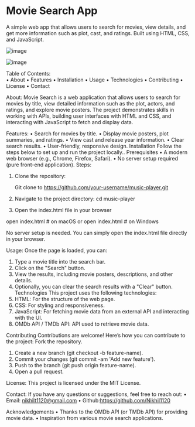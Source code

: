 # Movie Search App
A simple web app that allows users to search for movies, view details, and get more information such as plot, cast, and ratings. Built using HTML, CSS, and JavaScript.
 


 
 ![image](https://github.com/user-attachments/assets/411a19c3-246f-487c-a6b3-d524a0186bf4)





 ![image](https://github.com/user-attachments/assets/81c61be8-d025-41d0-8b59-bf7fc184f9a4)




 



Table of Contents:   
•	About
•	Features
•	Installation
•	Usage
•	Technologies
•	Contributing
•	License
•	Contact

About:
Movie Search is a web application that allows users to search for movies by title, view detailed information such as the plot, actors, and ratings, and explore movie posters. The project demonstrates skills in working with APIs, building user interfaces with HTML and CSS, and interacting with JavaScript to fetch and display data.

Features:
•	Search for movies by title.
•	Display movie posters, plot summaries, and ratings.
•	View cast and release year information.
•	Clear search results.
•	User-friendly, responsive design.
Installation
Follow the steps below to set up and run the project locally..
Prerequisites
•	A modern web browser (e.g., Chrome, Firefox, Safari).
•	No server setup required (pure front-end application).
Steps:
1.	Clone the repository:

       Git clone to https://github.com/your-username/music-player.git
2.	Navigate to the project directory:
                      cd music-player
 
3.	Open the index.html file in your browser

open index.html   # on macOS
or
open index.html   # on Windows

No server setup is needed. You can simply open the index.html file directly in your browser.

Usage:
Once the page is loaded, you can:
1.	Type a movie title into the search bar.
2.	Click on the "Search" button.
3.	View the results, including movie posters, descriptions, and other details.
4.	Optionally,  you can clear the search results with a "Clear" button.
Technologies
This project uses the following technologies:
1.	HTML: For the structure of the web page.
2.	CSS: For styling and responsiveness.
3.	JavaScript: For fetching movie data from an external API and interacting with the UI.
4.	OMDb API / TMDb API: API used to retrieve movie data.

Contributing
Contributions are welcome! Here’s how you can contribute to the project:
Fork the repository.
1.	Create a new branch (git checkout -b feature-name).
2.	Commit your changes (git commit -am 'Add new feature').
3.	Push to the branch (git push origin feature-name).
4.	Open a pull request.

License:
This project is licensed under the MIT License.

Contact:
If you have any questions or suggestions, feel free to reach out:
•	Email: nikhilt1120@gmail.com
•	Github:https://github.com/Nikhil1120

Acknowledgements
•	Thanks to the OMDb API (or TMDb API) for providing movie data.
•	Inspiration from various movie search applications.

